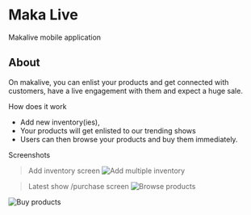 # Maka Live

Makalive mobile application

## About

On makalive, you can enlist your products and get connected with customers, have a live engagement with them and expect a huge sale.

How does it work
- Add new inventory(ies),
- Your products will get enlisted to our trending shows
- Users can then browse your products and buy them immediately.

Screenshots
>Add inventory screen
![Add multiple inventory](https://res.cloudinary.com/nellyinc/image/upload/v1639609188/ImageHosting/Simulator_Screen_Shot_-_iPhone_X_-_2021-12-15_at_23.57.16_if7dbq.png)

>Latest show /purchase screen
![Browse products](https://res.cloudinary.com/nellyinc/image/upload/v1639609188/ImageHosting/Simulator_Screen_Shot_-_iPhone_X_-_2021-12-15_at_23.56.44_atdrra.png)

![Buy products](https://res.cloudinary.com/nellyinc/image/upload/v1639609188/ImageHosting/Simulator_Screen_Shot_-_iPhone_X_-_2021-12-15_at_23.56.51_mrtggz.png)
